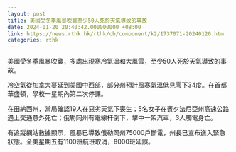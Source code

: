 ```yaml
---
layout: post
title: 美國受冬季風暴吹襲至少50人死於天氣導致的事故
date: 2024-01-20 20:40:42.000000000 +08:00
link: https://news.rthk.hk/rthk/ch/component/k2/1737071-20240120.htm
categories: rthk
---
```


美國受冬季風暴吹襲，多處出現寒冷氣溫和大風雪，至少50人死於天氣導致的事故。

冷空氣從加拿大蔓延到美國中西部，部分州預計風寒氣溫低見零下34度。在首都華盛頓，學校一星期內第二次停課。

在田納西州，當局確認19人在惡劣天氣下喪生；5名女子在賓夕法尼亞州高速公路遇上交通意外死亡；俄勒岡州有電線杆倒下，擊中一架汽車，3人觸電身亡。

有追蹤網站數據顯示，風暴已導致俄勒岡州75000戶斷電，州長已宣布進入緊急狀態。全美星期五有1100班航班取消，8000班延誤。

